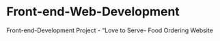 # Front-end-Web-Development

Front-end-Development Project - “Love to Serve- Food Ordering Website

